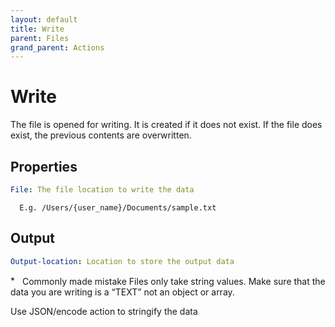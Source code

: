 ```yaml
---
layout: default
title: Write
parent: Files
grand_parent: Actions
---
```

# Write
The file is opened for writing. It is created if it does not exist. If the file does exist, the previous contents are overwritten.

## Properties
```yaml
File: The file location to write the data
```
      E.g. /Users/{user_name}/Documents/sample.txt

## Output
```yaml
Output-location: Location to store the output data
```

<!-- ![*](/assets/images/common-mistake-icon.png) -->
<img href="/assets/images/common-mistake-icon.png" alt="*" style="height: 15px" /> Commonly made mistake
Files only take string values.  Make sure that the data you are writing is a “TEXT” not an object or array.

Use JSON/encode action to stringify the data
